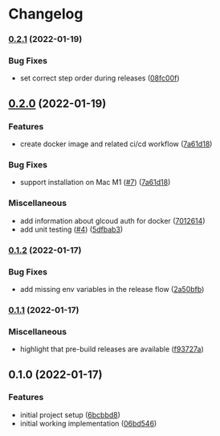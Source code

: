 # Changelog

### [0.2.1](https://www.github.com/contiamo/datahub-sap-hana/compare/v0.2.0...v0.2.1) (2022-01-19)


### Bug Fixes

* set correct step order during releases ([08fc00f](https://www.github.com/contiamo/datahub-sap-hana/commit/08fc00f4ec842b306350bf6fec614e3efc7375cf))

## [0.2.0](https://www.github.com/contiamo/datahub-sap-hana/compare/v0.1.2...v0.2.0) (2022-01-19)


### Features

* create docker image and related ci/cd workflow ([7a61d18](https://www.github.com/contiamo/datahub-sap-hana/commit/7a61d18b4d6138ee20082885ed26e183f02908cc))


### Bug Fixes

* support installation on Mac M1 ([#7](https://www.github.com/contiamo/datahub-sap-hana/issues/7)) ([7a61d18](https://www.github.com/contiamo/datahub-sap-hana/commit/7a61d18b4d6138ee20082885ed26e183f02908cc))


### Miscellaneous

* add information about glcoud auth for docker ([7012614](https://www.github.com/contiamo/datahub-sap-hana/commit/7012614ae6fc264e3bbacfbda841e812ec21d7b3))
* add unit testing ([#4](https://www.github.com/contiamo/datahub-sap-hana/issues/4)) ([5dfbab3](https://www.github.com/contiamo/datahub-sap-hana/commit/5dfbab3af5b9a9531b84265fcb62dddeb6e0be85))

### [0.1.2](https://www.github.com/contiamo/datahub-sap-hana/compare/v0.1.1...v0.1.2) (2022-01-17)


### Bug Fixes

* add missing env variables in the release flow ([2a50bfb](https://www.github.com/contiamo/datahub-sap-hana/commit/2a50bfb58c711bdd42de408eaa3ebcb66901c449))

### [0.1.1](https://www.github.com/contiamo/datahub-sap-hana/compare/v0.1.0...v0.1.1) (2022-01-17)


### Miscellaneous

* highlight that pre-build releases are available ([f93727a](https://www.github.com/contiamo/datahub-sap-hana/commit/f93727a350d108e14dfb0d2a824936509161347e))

## 0.1.0 (2022-01-17)


### Features

* initial project setup ([6bcbbd8](https://www.github.com/contiamo/datahub-sap-hana/commit/6bcbbd85ba9b22ba89c48dba856d7df4d34827a7))
* initial working implementation ([06bd546](https://www.github.com/contiamo/datahub-sap-hana/commit/06bd54686aaa89656d5f509648ad7a3454dec564))
